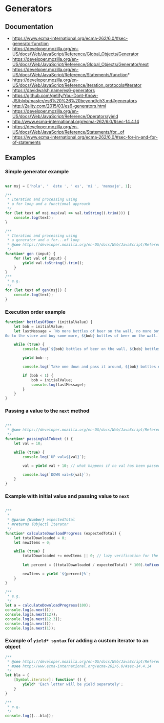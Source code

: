 
# Generators

## Documentation

- https://www.ecma-international.org/ecma-262/6.0/#sec-generatorfunction
- https://developer.mozilla.org/en-US/docs/Web/JavaScript/Reference/Global_Objects/Generator
- https://developer.mozilla.org/en-US/docs/Web/JavaScript/Reference/Global_Objects/Generator/next
- https://developer.mozilla.org/en-US/docs/Web/JavaScript/Reference/Statements/function*
- https://developer.mozilla.org/en-US/docs/Web/JavaScript/Reference/Iteration_protocols#iterator
- https://davidwalsh.name/es6-generators 
- https://github.com/getify/You-Dont-Know-JS/blob/master/es6%20%26%20beyond/ch3.md#generators
- http://2ality.com/2015/03/es6-generators.html
- https://developer.mozilla.org/en-US/docs/Web/JavaScript/Reference/Operators/yield
- http://www.ecma-international.org/ecma-262/6.0/#sec-14.4.14
- https://developer.mozilla.org/en-US/docs/Web/JavaScript/Reference/Statements/for...of
- https://www.ecma-international.org/ecma-262/6.0/#sec-for-in-and-for-of-statements

## Examples

### Simple generator example
```javascript

var msj = ['hola', '  éste ', ' es', 'mi ', 'mensaje', 1];

/**
 * Iteration and processing using
 * a for loop and a functional approach
 */
for (let text of msj.map(val => val.toString().trim())) {
    console.log(text);
}

/**
 * Iteration and processing using
 * a generator and a for...of loop
 * @see https://developer.mozilla.org/en-US/docs/Web/JavaScript/Reference/Statements/for...of
 */
function* gen (input) {
    for (let val of input) {
        yield val.toString().trim();
    }
}
/**
 * e.g.
 */
for (let text of gen(msj)) {
    console.log(text);
}
```

### Execution order example

```javascript
function* bottlesOfBeer (initialValue) {
    let bob = initialValue;
    let lastMessage = `No more bottles of beer on the wall, no more bottles of beer. 
Go to the store and buy some more, ${bob} bottles of beer on the wall.`;

    while (true) {
        console.log(`${bob} bottles of beer on the wall, ${bob} bottles of beer.`);

        yield bob--;

        console.log(`Take one down and pass it around, ${bob} bottles of beer on the wall.`);

        if (bob < 1) {
            bob = initialValue;
            console.log(lastMessage);
        }
    }
}
```

### Passing a value to the `next` method
```javascript

/**
 * @see https://developer.mozilla.org/en-US/docs/Web/JavaScript/Reference/Global_Objects/Generator/next
 */
function* passingValToNext () {
    let val = 10;

    while (true) {
        console.log(`UP val=${val}`);

        val = yield val + 10; // what happens if no val has been passed to `next()`?

        console.log(`DOWN val=${val}`);
    }
}
```

### Example with initial value and passing value to `next`
```javascript

/**
 * 
 * @param {Number} expectedTotal
 * @returns {Object} Iterator
 */
function* calculateDownloadProgress (expectedTotal) {
    let totalDownloaded = 0;
    let newItems = 0;

    while (true) {
        totalDownloaded += newItems || 0; // lazy verification for the value passed by `next`
        
        let percent = ((totalDownloaded / expectedTotal) * 100).toFixed(2);

        newItems = yield `${percent}%`;
    }
}

/**
 * e.g.
 */
let a = calculateDownloadProgress(100);
console.log(a.next());
console.log(a.next(12));
console.log(a.next(12.3));
console.log(a.next());
console.log(a.next(1));
```

### Example of  `yield* syntax` for adding a custom iterator to an object
```javascript
/**
 * @see https://developer.mozilla.org/en-US/docs/Web/JavaScript/Reference/Operators/yield
 * @see http://www.ecma-international.org/ecma-262/6.0/#sec-14.4.14
 */
let bla = {
    [Symbol.iterator]: function* () {
        yield* 'Each letter will be yield separately';
    }
}

/**
 * e.g.
 */
console.log([...bla]);
```